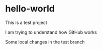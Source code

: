 # hello-world

This is a test project 

I am trying to understand how GitHub works

Some local changes in the test branch
